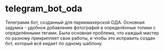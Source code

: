 # telegram_bot_oda

Телеграмм бот, созданный для парикмахерской ОДА.
Основная задумка - удобное добавление фотографий в определённые топики с определёнными тегами.
Была основная проблема, что каждый мастер по разному прикрипляет свои работы, и чтобы это исправить создан бот, который всё кидает по одному шаблону.
